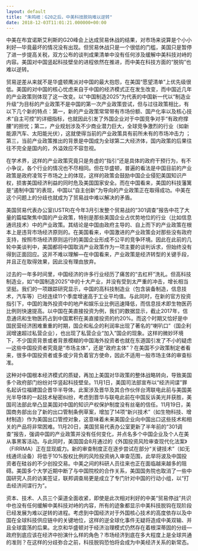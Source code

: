 ```yaml
---
layout: default
title: "朱鸣岐：G20之后，中美科技脱钩难以逆转"
date: 2018-12-03T11:01:21.000000+00:00
---
```


中美在布宜诺斯艾利斯的G20峰会上达成贸易休战的结果，对市场来说算是个小小利好—毕竟最坏的情况没有出现。但贸易休战只是一个很低的门槛，美国只是暂停了进一步提高关税，双方公布的谈判成果清单中没有任何涉及缓解中美科技对峙的内容。美国对中国竖起科技壁垒的进程依然在推进，而中美在科技方面的“脱钩”也难以逆转。

贸易逆差从来就不是华盛顿鹰派对中国的最大抱怨，在美国“愿望清单”上优先级很低。美国的对中国的核心忧虑来自于中国的经济模式正在发生改变，而中国近几年的产业政策则体现了这一改变。以“中国制造2025”为代表的中国新一代以“制造业升级”为目标的产业政策不是中国的第一次产业政策尝试，但与过往政策相比，有以下几个新的特点：第一，新的产业政策常常带有市场份额、国产化率以及核心技术“自主可控”的详细指标，也就因此引发了外国企业对于中国竞争对手“有政府撑腰”的担忧；第二，产业规划涉及不少商业潜力巨大，全球竞争激烈的行业（如新能源汽车、太阳能光伏），这就使得当前的产业政策具有前所未有的市场冲击力 ；第三，当前产业政策推出的背景是中国成为全球第二大经济体，国内政策的后果往往不完全是国内的，外溢效应不容忽视。

在学术界，这样的产业政策究竟只是务虚的“指引”还是具体的政府干预行为，有不小争议，各个行业的情况也不尽相同。但在华盛顿，普遍的看法是中国目前的产业政策是政府凌驾于市场之上的体现，这样的政策会鼓励中国企业侵犯美国知识产权，损害美国经济利益的同时危及美国国家安全。而在中国看来，美国的科技藩篱是“遏制中国”的表现，中国以“自主创新”为导向的产业政策正在取得成功。中美在这个问题上的分歧也就成为了贸易战中难以解决的矛盾。

美国贸易代表办公室(USTR)在今年3月引发整个贸易战的“301调查”报告中花了大量的篇幅聚焦中国的产业政策，特别是那些美国企业占优势地位的行业（比如信息通讯技术）中的产业政策。其结论是中国由政府主导的、自上而下的产业政策在根本上是违背市场经济原则的。在美国看来，中国激进的产业政策会对那些没有政府支持，按照市场经济原则运行的美国企业形成不公平的竞争环境。因此在此前的几轮中美谈判中，美国都将中国取消产业政策作为一项主要的谈判诉求，但始终没有得到正面回应。这并不难以理解—在中国看来，产业政策是经济转型的关键手段，并且正在取得效果，因此没有理由放弃。

过去的一年多时间里，中国经济的许多行业经历了痛苦的“去杠杆”洗礼。但高科技制造业，如“中国制造2025”中的十大产业，并没有受到太严重的冲击，增长相当坚挺。我们的一项跟踪研究显示，中国的高科技制造业（包含装备制造，信息技术，汽车等）已经连续11个季度增速高于工业平均值。与此同时，在新的官方投资指引下，中国的海外投资中的地产和娱乐业比例迅速降低，而信息技术即生物医药比例则快速提高。以中国在美直接投资为例，我们的数据显示，截止2017年，信息通讯和生物医药占到中国累积在美直接投资的约20%。而这个时期又恰好是中国民营经济困难重重的时期，国企和私企的利润率出现了著名的“喇叭口”（国企利润增速超过私营企业），也出现了私营企业“加入”国企的现象。这样的微妙环境下，不少国资背景或者背景模糊的中国海外投资者也就在东道国引发了不小的疑虑—这些中国投资者究竟是“市场主体”，还是“政府主体”？在美国不少政策制定者看来，很多中国投资者或多或少背负着官方使命，因此不适用一般市场主体的审查标准。

这种对中国根本经济模式的质疑，再加上美国对华政策的整体战略转向，导致美国多个政府部门纷纷对华竖起科技壁垒。11月1日，美国司法部宣布以“经济间谍”罪名起诉位福建国企晋华半导体。此案涉及晋华及其合作伙伴台湾联电此前与美国美光半导体的一起技术秘密纠纷，考虑到晋华与联电此前在中国反诉美光并获胜，美国司法部此举凸显美国对中国的知识产权保护制度没有丝毫的信任。11月19日，美国商务部出台了新的出口管制条例草案，增加了14项“新兴技术”（如生物科技、增材制造）作为美国出口管控对象，这意味着未来美国企业向中国出口这些技术和相关的产品将非常困难。11月20日，美国贸易代表办公室更新了半年前的“301调查”报告，强调中国的产业政策并没有任何变化，并点名多个中国企业及个人在美从事黑客活动。与此同时，美国国会8月通过的《外国投资风险审查现代化法案》（FIRRMA）正在显现威力。新的审查制度正在逐步尝试在部分“关键技术”（如无线通讯设备）将低于10%股权比例的风险投资纳入审查范围，此举将波及中国投资者在硅谷的不少创投交易。中美之间的科研人员往来也正在面临越来越多的阻碍。美国多个大学近期中断了与中国院校的合作关系，美国国务院也取消了一些中国研究人员的访美签证，联邦调查局更是成立了专门针对中国的行动小组，以“打击经济间谍行为”。

资本、技术、人员三个渠道全面收紧，即使是此次相对利好的中美“贸易停战”共识中也没有任何缓解中美科技对峙的内容，所有的迹象都显示中美科技脱钩在现阶段已经发展为难以逆转的进程。考虑到中国经济对于外国核心技术的高度依存以及中国在全球科技供应链中的关键地位，这样的逆全球化事件无疑将造成中美双输、并且全球震荡的后果。北京和华盛顿对于经济治理模式仍然存在着根深蒂固的分歧—政府到底应该在经济中扮演什么样的角色？市场经济到底在多大程度上是全球共通的准则？在这样的分歧弥合之前，科技脱钩恐怕将会成为中美经济关系的新常态。

